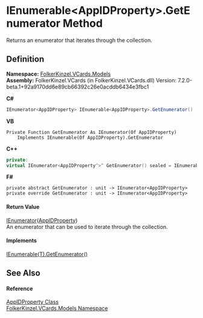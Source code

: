 # IEnumerable&lt;AppIDProperty&gt;.GetEnumerator Method


Returns an enumerator that iterates through the collection.



## Definition
**Namespace:** <a href="10623553-9342-5b8f-9df4-6e7d1075f3df.md">FolkerKinzel.VCards.Models</a>  
**Assembly:** FolkerKinzel.VCards (in FolkerKinzel.VCards.dll) Version: 7.2.0-beta.1+92a9170dd6e89cb66392c26e0acddb6434e3fbc1

**C#**
``` C#
IEnumerator<AppIDProperty> IEnumerable<AppIDProperty>.GetEnumerator()
```
**VB**
``` VB
Private Function GetEnumerator As IEnumerator(Of AppIDProperty)
	Implements IEnumerable(Of AppIDProperty).GetEnumerator
```
**C++**
``` C++
private:
virtual IEnumerator<AppIDProperty^>^ GetEnumerator() sealed = IEnumerable<AppIDProperty^>::GetEnumerator
```
**F#**
``` F#
private abstract GetEnumerator : unit -> IEnumerator<AppIDProperty> 
private override GetEnumerator : unit -> IEnumerator<AppIDProperty> 
```



#### Return Value
<a href="https://learn.microsoft.com/dotnet/api/system.collections.generic.ienumerator-1" target="_blank" rel="noopener noreferrer">IEnumerator</a>(<a href="52a044c9-1789-4d63-5ed0-8e3801dc435b.md">AppIDProperty</a>)  
An enumerator that can be used to iterate through the collection.

#### Implements
<a href="https://learn.microsoft.com/dotnet/api/system.collections.generic.ienumerable-1.getenumerator" target="_blank" rel="noopener noreferrer">IEnumerable(T).GetEnumerator()</a>  


## See Also


#### Reference
<a href="52a044c9-1789-4d63-5ed0-8e3801dc435b.md">AppIDProperty Class</a>  
<a href="10623553-9342-5b8f-9df4-6e7d1075f3df.md">FolkerKinzel.VCards.Models Namespace</a>  
